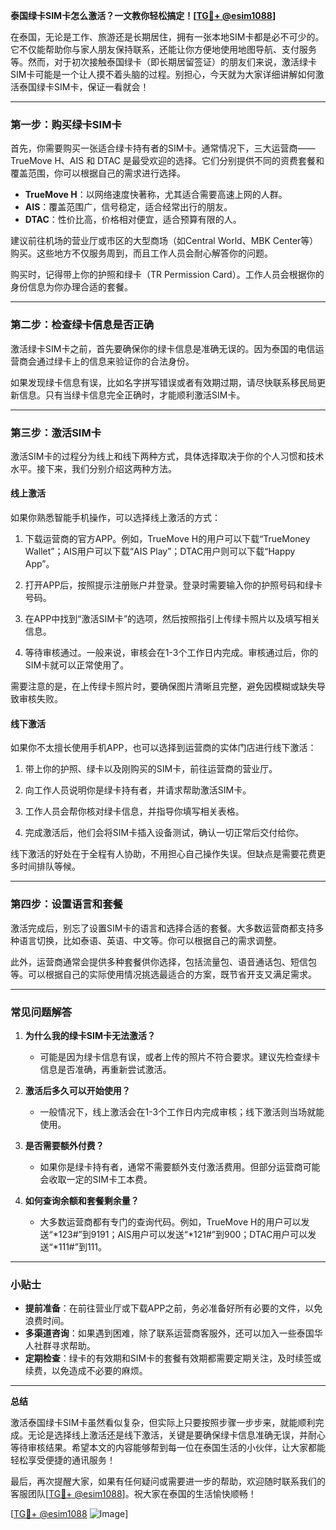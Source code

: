 **泰国绿卡SIM卡怎么激活？一文教你轻松搞定！[[TG💪+ @esim1088](https://t.me/s/esim1088)]**

在泰国，无论是工作、旅游还是长期居住，拥有一张本地SIM卡都是必不可少的。它不仅能帮助你与家人朋友保持联系，还能让你方便地使用地图导航、支付服务等。然而，对于初次接触泰国绿卡（即长期居留签证）的朋友们来说，激活绿卡SIM卡可能是一个让人摸不着头脑的过程。别担心，今天就为大家详细讲解如何激活泰国绿卡SIM卡，保证一看就会！

---

### **第一步：购买绿卡SIM卡**

首先，你需要购买一张适合绿卡持有者的SIM卡。通常情况下，三大运营商——TrueMove H、AIS 和 DTAC 是最受欢迎的选择。它们分别提供不同的资费套餐和覆盖范围，你可以根据自己的需求进行选择。

- **TrueMove H**：以网络速度快著称，尤其适合需要高速上网的人群。
- **AIS**：覆盖范围广，信号稳定，适合经常出行的朋友。
- **DTAC**：性价比高，价格相对便宜，适合预算有限的人。

建议前往机场的营业厅或市区的大型商场（如Central World、MBK Center等）购买。这些地方不仅服务周到，而且工作人员会耐心解答你的问题。

购买时，记得带上你的护照和绿卡（TR Permission Card）。工作人员会根据你的身份信息为你办理合适的套餐。

---

### **第二步：检查绿卡信息是否正确**

激活绿卡SIM卡之前，首先要确保你的绿卡信息是准确无误的。因为泰国的电信运营商会通过绿卡上的信息来验证你的合法身份。

如果发现绿卡信息有误，比如名字拼写错误或者有效期过期，请尽快联系移民局更新信息。只有当绿卡信息完全正确时，才能顺利激活SIM卡。

---

### **第三步：激活SIM卡**

激活SIM卡的过程分为线上和线下两种方式，具体选择取决于你的个人习惯和技术水平。接下来，我们分别介绍这两种方法。

#### **线上激活**

如果你熟悉智能手机操作，可以选择线上激活的方式：

1. 下载运营商的官方APP。例如，TrueMove H的用户可以下载“TrueMoney Wallet”；AIS用户可以下载“AIS Play”；DTAC用户则可以下载“Happy App”。

2. 打开APP后，按照提示注册账户并登录。登录时需要输入你的护照号码和绿卡号码。

3. 在APP中找到“激活SIM卡”的选项，然后按照指引上传绿卡照片以及填写相关信息。

4. 等待审核通过。一般来说，审核会在1-3个工作日内完成。审核通过后，你的SIM卡就可以正常使用了。

需要注意的是，在上传绿卡照片时，要确保图片清晰且完整，避免因模糊或缺失导致审核失败。

#### **线下激活**

如果你不太擅长使用手机APP，也可以选择到运营商的实体门店进行线下激活：

1. 带上你的护照、绿卡以及刚购买的SIM卡，前往运营商的营业厅。

2. 向工作人员说明你是绿卡持有者，并请求帮助激活SIM卡。

3. 工作人员会帮你核对绿卡信息，并指导你填写相关表格。

4. 完成激活后，他们会将SIM卡插入设备测试，确认一切正常后交付给你。

线下激活的好处在于全程有人协助，不用担心自己操作失误。但缺点是需要花费更多时间排队等候。

---

### **第四步：设置语言和套餐**

激活完成后，别忘了设置SIM卡的语言和选择合适的套餐。大多数运营商都支持多种语言切换，比如泰语、英语、中文等。你可以根据自己的需求调整。

此外，运营商通常会提供多种套餐供你选择，包括流量包、语音通话包、短信包等。可以根据自己的实际使用情况挑选最适合的方案，既节省开支又满足需求。

---

### **常见问题解答**

1. **为什么我的绿卡SIM卡无法激活？**
   - 可能是因为绿卡信息有误，或者上传的照片不符合要求。建议先检查绿卡信息是否准确，再重新尝试激活。

2. **激活后多久可以开始使用？**
   - 一般情况下，线上激活会在1-3个工作日内完成审核；线下激活则当场就能使用。

3. **是否需要额外付费？**
   - 如果你是绿卡持有者，通常不需要额外支付激活费用。但部分运营商可能会收取一定的SIM卡工本费。

4. **如何查询余额和套餐剩余量？**
   - 大多数运营商都有专门的查询代码。例如，TrueMove H的用户可以发送“*123#”到9191；AIS用户可以发送“*121#”到900；DTAC用户可以发送“*111#”到111。

---

### **小贴士**

- **提前准备**：在前往营业厅或下载APP之前，务必准备好所有必要的文件，以免浪费时间。
- **多渠道咨询**：如果遇到困难，除了联系运营商客服外，还可以加入一些泰国华人社群寻求帮助。
- **定期检查**：绿卡的有效期和SIM卡的套餐有效期都需要定期关注，及时续签或续费，以免造成不必要的麻烦。

---

**总结**

激活泰国绿卡SIM卡虽然看似复杂，但实际上只要按照步骤一步步来，就能顺利完成。无论是选择线上激活还是线下激活，关键是要确保绿卡信息准确无误，并耐心等待审核结果。希望本文的内容能够帮到每一位在泰国生活的小伙伴，让大家都能轻松享受便捷的通讯服务！

最后，再次提醒大家，如果有任何疑问或需要进一步的帮助，欢迎随时联系我们的客服团队[[TG💪+ @esim1088](https://t.me/s/esim1088)]。祝大家在泰国的生活愉快顺畅！

[[TG💪+ @esim1088](https://t.me/s/esim1088) ![Image](https://i.postimg.cc/4NQfJmqS/Snipaste-2025-05-13-00-14-12.png)]